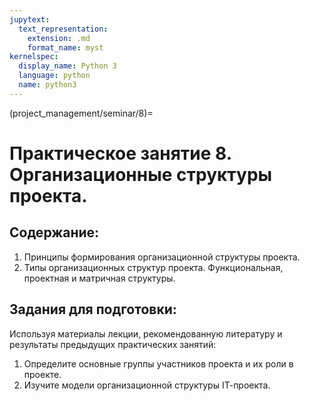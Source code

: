```yaml
---
jupytext:
  text_representation:
    extension: .md
    format_name: myst
kernelspec:
  display_name: Python 3
  language: python
  name: python3
---
```


(project_management/seminar/8)=
# Практическое занятие 8. Организационные структуры проекта.

## Содержание:
1.	Принципы формирования организационной структуры проекта.
2.	Типы организационных структур проекта. Функциональная, проектная и матричная структуры.

## Задания для подготовки:
Используя материалы лекции, рекомендованную литературу и результаты предыдущих практических занятий:
1. Определите основные группы участников проекта и их роли в проекте.
2. Изучите модели организационной структуры IТ-проекта.
